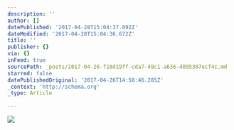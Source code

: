 ```yaml
---
description: ''
author: []
datePublished: '2017-04-28T15:04:37.092Z'
dateModified: '2017-04-28T15:04:36.672Z'
title: ''
publisher: {}
via: {}
inFeed: true
sourcePath: _posts/2017-04-26-f18d19ff-cda7-49c1-a636-4095307ecf4c.md
starred: false
datePublishedOriginal: '2017-04-26T14:50:46.285Z'
_context: 'http://schema.org'
_type: Article

---
```

![](https://the-grid-user-content.s3-us-west-2.amazonaws.com/2544f841-8bcf-4795-ba69-b351dd00932e.jpg)